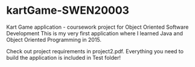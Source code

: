 # kartGame-SWEN20003
Kart Game application - coursework project for Object Oriented Software Development 
This is my very first application where I learned Java and Object Oriented Programming in 2015.

Check out project requirements in project2.pdf. Everything you need to build the application is included in Test folder!


